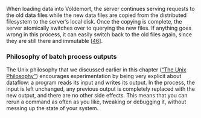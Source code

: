 When loading data into Voldemort, the server continues serving requests to the old data files while
the new data files are copied from the distributed filesystem to the server’s local disk. Once the
copying is complete, the server atomically switches over to querying the new files. If anything goes
wrong in this process, it can easily switch back to the old files again, since they are still there
and immutable [[46](ch10.html#Sumbaly2012wi)]. ### Philosophy of batch process outputs 
The Unix philosophy that we discussed earlier in this chapter ([“The Unix Philosophy”](#sec_batch_unix_philosophy))
encourages experimentation by being very explicit about dataflow: a program reads its input and
writes its output. In the process, the input is left unchanged, any previous output is completely
replaced with the new output, and there are no other side effects. This means that you can rerun a
command as often as you like, tweaking or debugging it, without messing up the state of your system.